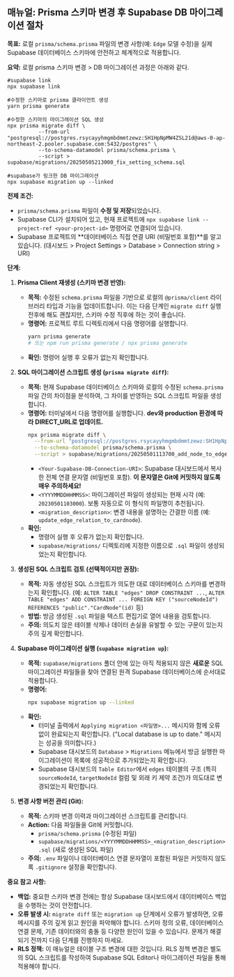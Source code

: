 ## 매뉴얼: Prisma 스키마 변경 후 Supabase DB 마이그레이션 절차

**목표:** 로컬 `prisma/schema.prisma` 파일의 변경 사항(예: `Edge` 모델 수정)을 실제 Supabase 데이터베이스 스키마에 안전하고 체계적으로 적용합니다.

**요약:** 로컬 prisma 스키마 변경 > DB 마이그레이션 과정은 아래와 같다. 
```
#supabase link
npx supabase link 

#수정한 스키마로 prisma 클라이언트 생성
yarn prisma generate

#수정한 스키마의 마이그레이션 SQL 생성
npx prisma migrate diff \
          --from-url "postgresql://postgres.rsycayyhmgmbdmmtzewz:SH1HpNpMW4ZSL21d@aws-0-ap-northeast-2.pooler.supabase.com:5432/postgres" \
          --to-schema-datamodel prisma/schema.prisma \
          --script > supabase/migrations/20250505213000_fix_setting_schema.sql

#supabase가 링크한 DB 마이그레이션
npx supabase migration up --linked
```

**전제 조건:**

*   `prisma/schema.prisma` 파일이 **수정 및 저장**되었습니다.
*   Supabase CLI가 설치되어 있고, 현재 프로젝트에 `npx supabase link --project-ref <your-project-id>` 명령어로 연결되어 있습니다.
*   Supabase 프로젝트의 **데이터베이스 직접 연결 URI (비밀번호 포함)**를 알고 있습니다. (대시보드 > Project Settings > Database > Connection string > URI)

**단계:**

1.  **Prisma Client 재생성 (스키마 변경 반영):**
    *   **목적:** 수정된 `schema.prisma` 파일을 기반으로 로컬의 `@prisma/client` 라이브러리 타입과 기능을 업데이트합니다. 이는 다음 단계인 `migrate diff` 실행 전후에 해도 괜찮지만, 스키마 수정 직후에 하는 것이 좋습니다.
    *   **명령어:** 프로젝트 루트 디렉토리에서 다음 명령어를 실행합니다.
        ```bash
        yarn prisma generate
        # 또는 npm run prisma generate / npx prisma generate
        ```
    *   **확인:** 명령어 실행 후 오류가 없는지 확인합니다.

2.  **SQL 마이그레이션 스크립트 생성 (`prisma migrate diff`):**
    *   **목적:** 현재 Supabase 데이터베이스 스키마와 로컬의 수정된 `schema.prisma` 파일 간의 차이점을 분석하여, 그 차이를 반영하는 SQL 스크립트 파일을 생성합니다.
    *   **명령어:** 터미널에서 다음 명령어를 실행합니다. **dev와 production 환경에 따라 DIRECT_URL로 업데이트.**
        ```bash
        npx prisma migrate diff \
          --from-url "postgresql://postgres.rsycayyhmgmbdmmtzewz:SH1HpNpMW4ZSL21d@aws-0-ap-northeast-2.pooler.supabase.com:5432/postgres" \
          --to-schema-datamodel prisma/schema.prisma \
          --script > supabase/migrations/20250501113700_add_node_to_edge.sql
        ```
        *   `<Your-Supabase-DB-Connection-URI>`: Supabase 대시보드에서 복사한 전체 연결 문자열 (비밀번호 포함). **이 문자열은 Git에 커밋하지 않도록 매우 주의하세요!**
        *   `<YYYYMMDDHHMMSS>`: 마이그레이션 파일이 생성되는 현재 시각 (예: `20230501103000`). 보통 자동으로 이 형식의 파일명이 추천됩니다.
        *   `<migration_description>`: 변경 내용을 설명하는 간결한 이름 (예: `update_edge_relation_to_cardnode`).
    *   **확인:**
        *   명령어 실행 후 오류가 없는지 확인합니다.
        *   `supabase/migrations/` 디렉토리에 지정한 이름으로 `.sql` 파일이 생성되었는지 확인합니다.

3.  **생성된 SQL 스크립트 검토 (선택적이지만 권장):**
    *   **목적:** 자동 생성된 SQL 스크립트가 의도한 대로 데이터베이스 스키마를 변경하는지 확인합니다. (예: `ALTER TABLE "edges" DROP CONSTRAINT ...`, `ALTER TABLE "edges" ADD CONSTRAINT ... FOREIGN KEY ("sourceNodeId") REFERENCES "public"."CardNode"(id)` 등)
    *   **방법:** 방금 생성된 `.sql` 파일을 텍스트 편집기로 열어 내용을 검토합니다.
    *   **주의:** 의도치 않은 테이블 삭제나 데이터 손실을 유발할 수 있는 구문이 있는지 주의 깊게 확인합니다.

4.  **Supabase 마이그레이션 실행 (`supabase migration up`):**
    *   **목적:** `supabase/migrations` 폴더 안에 있는 아직 적용되지 않은 **새로운** SQL 마이그레이션 파일들을 찾아 연결된 원격 Supabase 데이터베이스에 순서대로 적용합니다.
    *   **명령어:**
        ```bash
        npx supabase migration up --linked
        ```
    *   **확인:**
        *   터미널 출력에서 `Applying migration <파일명>...` 메시지와 함께 오류 없이 완료되는지 확인합니다. ("Local database is up to date." 메시지는 성공을 의미합니다.)
        *   Supabase 대시보드의 `Database` > `Migrations` 메뉴에서 방금 실행한 마이그레이션이 목록에 성공적으로 추가되었는지 확인합니다.
        *   Supabase 대시보드의 `Table Editor`에서 `edges` 테이블의 구조 (특히 `sourceNodeId`, `targetNodeId` 컬럼 및 외래 키 제약 조건)가 의도대로 변경되었는지 확인합니다.

5.  **변경 사항 버전 관리 (Git):**
    *   **목적:** 스키마 변경 이력과 마이그레이션 스크립트를 관리합니다.
    *   **Action:** 다음 파일들을 Git에 커밋합니다.
        *   `prisma/schema.prisma` (수정된 파일)
        *   `supabase/migrations/<YYYYMMDDHHMMSS>_<migration_description>.sql` (새로 생성된 SQL 파일)
    *   **주의:** `.env` 파일이나 데이터베이스 연결 문자열이 포함된 파일은 커밋하지 않도록 `.gitignore` 설정을 확인합니다.

**중요 참고 사항:**

*   **백업:** 중요한 스키마 변경 전에는 항상 Supabase 대시보드에서 데이터베이스 백업을 수행하는 것이 안전합니다.
*   **오류 발생 시:** `migrate diff` 또는 `migration up` 단계에서 오류가 발생하면, 오류 메시지를 주의 깊게 읽고 원인을 파악해야 합니다. 스키마 정의 오류, 데이터베이스 연결 문제, 기존 데이터와의 충돌 등 다양한 원인이 있을 수 있습니다. 문제가 해결되기 전까지 다음 단계를 진행하지 마세요.
*   **RLS 정책:** 이 매뉴얼은 테이블 구조 변경에 대한 것입니다. RLS 정책 변경은 별도의 SQL 스크립트를 작성하여 Supabase SQL Editor나 마이그레이션 파일을 통해 적용해야 합니다.